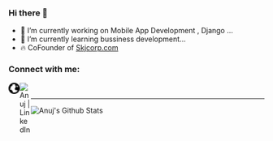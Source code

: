 ### Hi there 👋

- 🔭 I’m currently working on Mobile App Development , Django ...
- 🌱 I’m currently learning bussiness development...
- 🔥 CoFounder of [Skjcorp.com](http://skjcorp.com)

### Connect with me:

[<img align="left" alt="skjcorp.com" width="22px" src="https://raw.githubusercontent.com/iconic/open-iconic/master/svg/globe.svg" />][website]
[<img align="left" alt="Anuj | LinkedIn" width="22px" src="https://cdn.jsdelivr.net/npm/simple-icons@v3/icons/linkedin.svg" />][linkedin]

<br />

---

<img align="left" alt="Anuj's Github Stats" src="https://github-readme-stats.vercel.app/api?username=JindalAnuj&show_icons=true&hide_border=true&hide=issues,stars&count_private=true" />

[website]: https://skjcorp.com
[linkedin]: https://in.linkedin.com/in/anuj-jindal-profile

<!--
**jindalAnuj/jindalAnuj** is a ✨ _special_ ✨ repository because its `README.md` (this file) appears on your GitHub profile.

Here are some ideas to get you started:


- 👯 I’m looking to collaborate on ...
- 🤔 I’m looking for help with ...
- 💬 Ask me about ...
- 📫 How to reach me: ...
- 😄 Pronouns: ...
- ⚡ Fun fact: ...
-->
